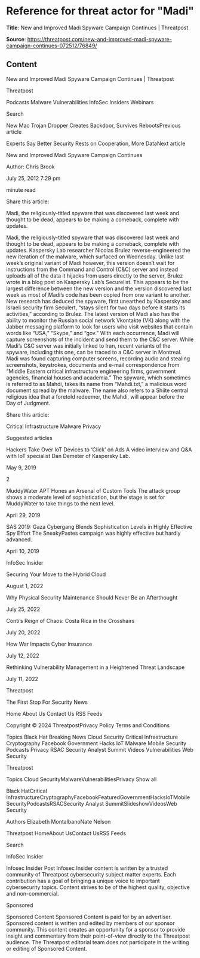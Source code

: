 # Reference for threat actor for "Madi"

**Title**: New and Improved Madi Spyware Campaign Continues | Threatpost

**Source**: https://threatpost.com/new-and-improved-madi-spyware-campaign-continues-072512/76849/

## Content


























New and Improved Madi Spyware Campaign Continues | Threatpost



























































 












Threatpost


Podcasts
Malware
Vulnerabilities
InfoSec Insiders
Webinars



 





 Search














New Mac Trojan Dropper Creates Backdoor, Survives RebootsPrevious article 

Experts Say Better Security Rests on Cooperation, More DataNext article 










New and Improved Madi Spyware Campaign Continues









Author: 
Chris Brook


July 25, 2012  7:29 pm












 minute read
											


Share this article:





 













Madi, the religiously-titled spyware that was discovered last week and thought to be dead, appears to be making a comeback, complete with updates.


Madi, the religiously-titled spyware that was discovered last week and thought to be dead, appears to be making a comeback, complete with updates.
Kaspersky Lab researcher Nicolas Brulez reverse-engineered the new iteration of the malware, which surfaced on Wednesday. Unlike last week’s original variant of Madi however, this version doesn’t wait for instructions from the Command and Control (C&C) server and instead uploads all of the data it hijacks from users directly to the server, Brulez wrote in a blog post on Kaspersky Lab’s Securelist.
This appears to be the largest difference between the new version and the version discovered last week as most of Madi’s code has been copied from one variant to another.
New research has deduced the spyware, first unearthed by Kaspersky and Israeli security firm Seculert, “stays silent for two days before it starts its activities,” according to Brulez.
The latest version of Madi also has the ability to monitor the Russian social network Vkontakte (VK) along with the Jabber messaging platform to look for users who visit websites that contain words like “USA,” “Skype,” and “gov.” With each occurrence, Madi will capture screenshots of the incident and send them to the C&C server.
While Madi’s C&C server was initially linked to Iran, recent variants of the spyware, including this one, can be traced to a C&C server in Montreal.
Madi was found capturing computer screens, recording audio and stealing screenshots, keystrokes, documents and e-mail correspondence from “Middle Eastern critical infrastructure engineering firms, government agencies, financial houses and academia.” The spyware, which sometimes is referred to as Mahdi, takes its name from “Mahdi.txt,” a malicious word document spread by the malware. The name also refers to a Shiite central religious idea that a foretold redeemer, the Mahdi, will appear before the Day of Judgment.




Share this article:





 







Critical Infrastructure
Malware
Privacy










Suggested articles








 

Hackers Take Over IoT Devices to ‘Click’ on Ads
A video interview and Q&A with IoT specialist Dan Demeter of Kaspersky Lab.


May 9, 2019



 2









 

MuddyWater APT Hones an Arsenal of Custom Tools
The attack group shows a moderate level of sophistication, but the stage is set for MuddyWater to take things to the next level.


April 29, 2019








 

SAS 2019: Gaza Cybergang Blends Sophistication Levels in Highly Effective Spy Effort
The SneakyPastes campaign was highly effective but hardly advanced.


April 10, 2019










InfoSec Insider






Securing Your Move to the Hybrid Cloud


August 1, 2022









Why Physical Security Maintenance Should Never Be an Afterthought


July 25, 2022









Conti’s Reign of Chaos: Costa Rica in the Crosshairs


July 20, 2022









How War Impacts Cyber Insurance


July 12, 2022









Rethinking Vulnerability Management in a Heightened Threat Landscape


July 11, 2022







 





 






Threatpost

The First Stop For Security News



Home
About Us
Contact Us
RSS Feeds
 



Copyright © 2024 ThreatpostPrivacy Policy
Terms and Conditions
 

 


Topics
Black Hat
Breaking News
Cloud Security
Critical Infrastructure
Cryptography
Facebook
Government
Hacks
IoT
Malware
Mobile Security
Podcasts
Privacy
RSAC
Security Analyst Summit
Videos
Vulnerabilities
Web Security















Threatpost



 









Topics
Cloud SecurityMalwareVulnerabilitiesPrivacy
Show all

Black HatCritical InfrastructureCryptographyFacebookFeaturedGovernmentHacksIoTMobile SecurityPodcastsRSACSecurity Analyst SummitSlideshowVideosWeb Security

Authors
Elizabeth MontalbanoNate Nelson

Threatpost
HomeAbout UsContact UsRSS Feeds 





 Search










 












InfoSec Insider

Infosec Insider Post
Infosec Insider content is written by a trusted community of Threatpost cybersecurity subject matter experts. Each contribution has a goal of bringing a unique voice to important cybersecurity topics. Content strives to be of the highest quality, objective and non-commercial.












Sponsored

Sponsored Content
Sponsored Content is paid for by an advertiser. Sponsored content is written and edited by members of our sponsor community. This content creates an opportunity for a sponsor to provide insight and commentary from their point-of-view directly to the Threatpost audience. The Threatpost editorial team does not participate in the writing or editing of Sponsored Content.














